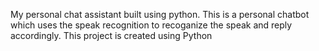 My personal chat assistant built using python. 
This is a personal chatbot which uses the speak recognition to recoganize the speak and reply accordingly.
This project is created using Python
